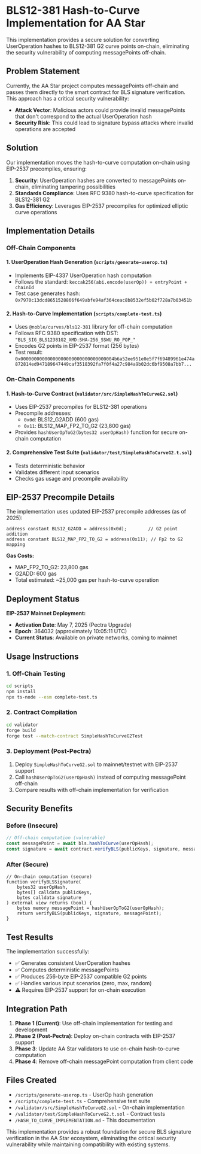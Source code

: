 # BLS12-381 Hash-to-Curve Implementation for AA Star

This implementation provides a secure solution for converting UserOperation hashes to BLS12-381 G2 curve points on-chain, eliminating the security vulnerability of computing messagePoints off-chain.

## Problem Statement

Currently, the AA Star project computes messagePoints off-chain and passes them directly to the smart contract for BLS signature verification. This approach has a critical security vulnerability:

- **Attack Vector**: Malicious actors could provide invalid messagePoints that don't correspond to the actual UserOperation hash
- **Security Risk**: This could lead to signature bypass attacks where invalid operations are accepted

## Solution

Our implementation moves the hash-to-curve computation on-chain using EIP-2537 precompiles, ensuring:

1. **Security**: UserOperation hashes are converted to messagePoints on-chain, eliminating tampering possibilities
2. **Standards Compliance**: Uses RFC 9380 hash-to-curve specification for BLS12-381 G2
3. **Gas Efficiency**: Leverages EIP-2537 precompiles for optimized elliptic curve operations

## Implementation Details

### Off-Chain Components

#### 1. UserOperation Hash Generation (`scripts/generate-userop.ts`)
- Implements EIP-4337 UserOperation hash computation
- Follows the standard: `keccak256(abi.encode(userOp)) + entryPoint + chainId`
- Test case generates hash: `0x7970c13dcd8651528866f649abfe94af364ceac8b8532ef5b02f728a7b03451b`

#### 2. Hash-to-Curve Implementation (`scripts/complete-test.ts`)
- Uses `@noble/curves/bls12-381` library for off-chain computation
- Follows RFC 9380 specification with DST: `"BLS_SIG_BLS12381G2_XMD:SHA-256_SSWU_RO_POP_"`
- Encodes G2 points in EIP-2537 format (256 bytes)
- Test result: `0x00000000000000000000000000000000004b6a52ee951e0e5f7f69489961e474a872814ed947189647449caf3518392fa7f0f4a27c984a9b02dc6bf9508a7bb7...`

### On-Chain Components

#### 1. Hash-to-Curve Contract (`validator/src/SimpleHashToCurveG2.sol`)
- Uses EIP-2537 precompiles for BLS12-381 operations
- Precompile addresses:
  - `0x0d`: BLS12_G2ADD (600 gas)
  - `0x11`: BLS12_MAP_FP2_TO_G2 (23,800 gas)
- Provides `hashUserOpToG2(bytes32 userOpHash)` function for secure on-chain computation

#### 2. Comprehensive Test Suite (`validator/test/SimpleHashToCurveG2.t.sol`)
- Tests deterministic behavior
- Validates different input scenarios
- Checks gas usage and precompile availability

## EIP-2537 Precompile Details

The implementation uses updated EIP-2537 precompile addresses (as of 2025):

```solidity
address constant BLS12_G2ADD = address(0x0d);        // G2 point addition
address constant BLS12_MAP_FP2_TO_G2 = address(0x11); // Fp2 to G2 mapping
```

**Gas Costs:**
- MAP_FP2_TO_G2: 23,800 gas
- G2ADD: 600 gas
- Total estimated: ~25,000 gas per hash-to-curve operation

## Deployment Status

**EIP-2537 Mainnet Deployment:**
- **Activation Date**: May 7, 2025 (Pectra Upgrade)
- **Epoch**: 364032 (approximately 10:05:11 UTC)
- **Current Status**: Available on private networks, coming to mainnet

## Usage Instructions

### 1. Off-Chain Testing
```bash
cd scripts
npm install
npx ts-node --esm complete-test.ts
```

### 2. Contract Compilation
```bash
cd validator
forge build
forge test --match-contract SimpleHashToCurveG2Test
```

### 3. Deployment (Post-Pectra)
1. Deploy `SimpleHashToCurveG2.sol` to mainnet/testnet with EIP-2537 support
2. Call `hashUserOpToG2(userOpHash)` instead of computing messagePoint off-chain
3. Compare results with off-chain implementation for verification

## Security Benefits

### Before (Insecure)
```javascript
// Off-chain computation (vulnerable)
const messagePoint = await bls.hashToCurve(userOpHash);
const signature = await contract.verifyBLS(publicKeys, signature, messagePoint);
```

### After (Secure)
```solidity
// On-chain computation (secure)
function verifyBLSSignature(
    bytes32 userOpHash,
    bytes[] calldata publicKeys,
    bytes calldata signature
) external view returns (bool) {
    bytes memory messagePoint = hashUserOpToG2(userOpHash);
    return verifyBLS(publicKeys, signature, messagePoint);
}
```

## Test Results

The implementation successfully:
- ✅ Generates consistent UserOperation hashes
- ✅ Computes deterministic messagePoints
- ✅ Produces 256-byte EIP-2537 compatible G2 points
- ✅ Handles various input scenarios (zero, max, random)
- ⚠️ Requires EIP-2537 support for on-chain execution

## Integration Path

1. **Phase 1 (Current)**: Use off-chain implementation for testing and development
2. **Phase 2 (Post-Pectra)**: Deploy on-chain contracts with EIP-2537 support
3. **Phase 3**: Update AA Star validators to use on-chain hash-to-curve computation
4. **Phase 4**: Remove off-chain messagePoint computation from client code

## Files Created

- `/scripts/generate-userop.ts` - UserOp hash generation
- `/scripts/complete-test.ts` - Comprehensive test suite
- `/validator/src/SimpleHashToCurveG2.sol` - On-chain implementation
- `/validator/test/SimpleHashToCurveG2.t.sol` - Contract tests
- `/HASH_TO_CURVE_IMPLEMENTATION.md` - This documentation

This implementation provides a robust foundation for secure BLS signature verification in the AA Star ecosystem, eliminating the critical security vulnerability while maintaining compatibility with existing systems.